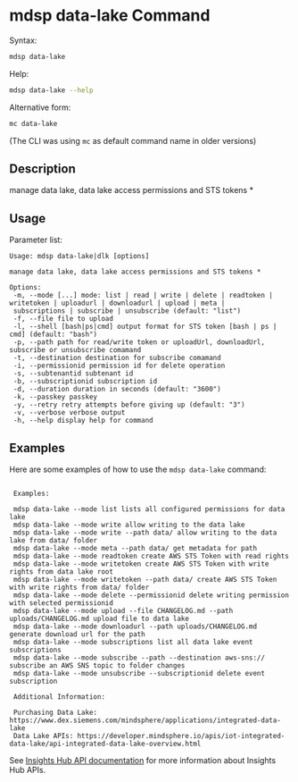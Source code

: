 # mdsp data-lake Command

Syntax:

```bash
mdsp data-lake
```

Help:

```bash
mdsp data-lake --help
```

Alternative form:

```bash
mc data-lake
```

(The CLI was using `mc` as default command name in older versions)

## Description

manage data lake, data lake access permissions and STS tokens *

## Usage

Parameter list:

```text
Usage: mdsp data-lake|dlk [options]

manage data lake, data lake access permissions and STS tokens *

Options:
 -m, --mode [...] mode: list | read | write | delete | readtoken | writetoken | uploadurl | downloadurl | upload | meta |
 subscriptions | subscribe | unsubscribe (default: "list")
 -f, --file file to upload
 -l, --shell [bash|ps|cmd] output format for STS token [bash | ps | cmd] (default: "bash")
 -p, --path path for read/write token or uploadUrl, downloadUrl, subscribe or unsubscribe comamand
 -t, --destination destination for subscribe comamand
 -i, --permissionid permission id for delete operation
 -s, --subtenantid subtenant id
 -b, --subscriptionid subscription id
 -d, --duration duration in seconds (default: "3600")
 -k, --passkey passkey
 -y, --retry retry attempts before giving up (default: "3")
 -v, --verbose verbose output
 -h, --help display help for command

```

## Examples

Here are some examples of how to use the `mdsp data-lake` command:

```text

 Examples:

 mdsp data-lake --mode list lists all configured permissions for data lake
 mdsp data-lake --mode write allow writing to the data lake
 mdsp data-lake --mode write --path data/ allow writing to the data lake from data/ folder
 mdsp data-lake --mode meta --path data/ get metadata for path
 mdsp data-lake --mode readtoken create AWS STS Token with read rights
 mdsp data-lake --mode writetoken create AWS STS Token with write rights from data lake root
 mdsp data-lake --mode writetoken --path data/ create AWS STS Token with write rights from data/ folder
 mdsp data-lake --mode delete --permissionid delete writing permission with selected permissionid
 mdsp data-lake --mode upload --file CHANGELOG.md --path uploads/CHANGELOG.md upload file to data lake
 mdsp data-lake --mode downloadurl --path uploads/CHANGELOG.md generate download url for the path
 mdsp data-lake --mode subscriptions list all data lake event subscriptions
 mdsp data-lake --mode subscribe --path --destination aws-sns:// subscribe an AWS SNS topic to folder changes
 mdsp data-lake --mode unsubscribe --subscriptionid delete event subscription

 Additional Information:

 Purchasing Data Lake: https://www.dex.siemens.com/mindsphere/applications/integrated-data-lake
 Data Lake APIs: https://developer.mindsphere.io/apis/iot-integrated-data-lake/api-integrated-data-lake-overview.html

```

See [Insights Hub API documentation](https://documentation.mindsphere.io/MindSphere/apis/index.html) for more information about Insights Hub APIs.

